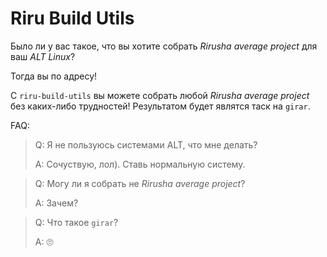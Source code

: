 # Riru Build Utils

Было ли у вас такое, что вы хотите собрать _Rirusha average project_ для ваш _ALT Linux_?

Тогда вы по адресу!

С `riru-build-utils` вы можете собрать любой _Rirusha average project_ без каких-либо трудностей! Результатом будет являтся таск на `girar`.

FAQ:
> Q: Я не пользуюсь системами ALT, что мне делать?
>
> A: Сочуствую, лол). Ставь нормальную систему.

> Q: Могу ли я собрать не _Rirusha average project_?
>
> A: Зачем?

> Q: Что такое `girar`?
>
> A: 🙄
